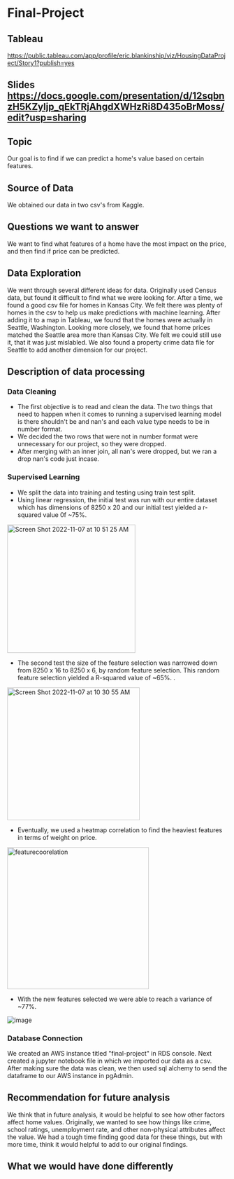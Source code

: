 # Final-Project

## Tableau
https://public.tableau.com/app/profile/eric.blankinship/viz/HousingDataProject/Story1?publish=yes

## Slides https://docs.google.com/presentation/d/12sqbnzH5KZyljp_qEkTRjAhgdXWHzRi8D435oBrMoss/edit?usp=sharing

## Topic
Our goal is to find if we can predict a home's value based on certain features.

## Source of Data
We obtained our data in two csv's from Kaggle.

## Questions we want to answer
We want to find what features of a home have the most impact on the price, and then find if price can be predicted.

## Data Exploration
We went through several different ideas for data. Originally used Census data, but found it difficult to find what we were looking for. After a time, we found a good csv file for homes in Kansas City. We felt there was plenty of homes in the csv to help us make predictions with machine learning. After adding it to a map in Tableau, we found that the homes were actually in Seattle, Washington. Looking more closely, we found that home prices matched the Seattle area more than Kansas City. We felt we could still use it, that it was just mislabled. We also found a property crime data file for Seattle to add another dimension for our project.

## Description of data processing

### Data Cleaning
- The first objective is to read and clean the data. The two things that need to happen when it comes to running a supervised learning model is there shouldn't be and nan's and each value type needs to be in number format. 
- We decided the two rows that were not in number format were unnecessary for our project, so they were dropped.
- After merging with an inner join, all nan's were dropped, but we ran a drop nan's code just incase.

### Supervised Learning

- We split the data into training and testing using train test split.
- Using linear regression, the initial test was run with our entire dataset which has dimensions of 8250 x 20 and our initial test yielded a r-squared value 0f ~75%.

 <img width="293" alt="Screen Shot 2022-11-07 at 10 51 25 AM" src="https://user-images.githubusercontent.com/106006911/200368819-2019dd2e-8616-495f-89e7-ab82e609b7ff.png">


- The second test the size of the feature selection was narrowed down from 8250 x 16 to 8250 x 6, by random feature selection. This random feature selection yielded a R-squared value of ~65%.
.

<img width="303" alt="Screen Shot 2022-11-07 at 10 30 55 AM" src="https://user-images.githubusercontent.com/106006911/200364384-df6e5200-cbe9-4255-875e-64d157ed5549.png">


- Eventually, we used a heatmap correlation to find the heaviest features in terms of weight on price. 

<img width="324" alt="featurecoorelation" src="https://user-images.githubusercontent.com/106006911/199366225-a1e581ec-2439-4955-a6c5-8e4ee9d561db.png">


- With the new features selected we were able to reach a variance of ~77%.

![image](https://user-images.githubusercontent.com/106006911/199365939-a1381b82-55ef-4996-bdfe-fff1131abcfb.png)


### Database Connection

We created an AWS instance titled "final-project" in RDS console. Next created a jupyter notebook file in which we imported our data as a csv. After making sure the data was clean, we then used sql alchemy to send the dataframe to our AWS instance in pgAdmin.


## Recommendation for future analysis
We think that in future analysis, it would be helpful to see how other factors affect home values. Originally, we wanted to see how things like crime, school ratings, unemployment rate, and other non-physical attributes affect the value. We had a tough time finding good data for these things, but with more time, think it would helpful to add to our original findings.

## What we would have done differently
